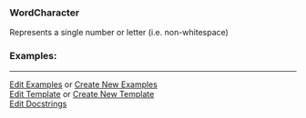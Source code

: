 ### <a id="McUtils.Parsers.RegexPatterns.WordCharacter">WordCharacter</a>
Represents a single number or letter (i.e. non-whitespace)

### Examples:


___

[Edit Examples](https://github.com/McCoyGroup/McUtils/edit/edit/ci/examples/ci/docs/McUtils/Parsers/RegexPatterns/WordCharacter.md) or 
[Create New Examples](https://github.com/McCoyGroup/McUtils/new/edit/?filename=ci/examples/ci/docs/McUtils/Parsers/RegexPatterns/WordCharacter.md) <br/>
[Edit Template](https://github.com/McCoyGroup/McUtils/edit/edit/ci/docs/ci/docs/McUtils/Parsers/RegexPatterns/WordCharacter.md) or 
[Create New Template](https://github.com/McCoyGroup/McUtils/new/edit/?filename=ci/docs/templates/ci/docs/McUtils/Parsers/RegexPatterns/WordCharacter.md) <br/>
[Edit Docstrings](https://github.com/McCoyGroup/McUtils/edit/edit/McUtils/Parsers/RegexPatterns/WordCharacter/__init__.py?message=Update%20Docs)